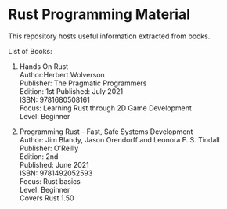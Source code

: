 # Rust Programming Material

This repository hosts useful information extracted from books.

List of Books:

1) Hands On Rust \
    Author:Herbert Wolverson \
    Publisher: The Pragmatic Programmers \
    Edition: 1st
    Published: July 2021 \
	ISBN: 9781680508161 \
    Focus: Learning Rust through 2D Game Development \
    Level: Beginner

2) Programming Rust - Fast, Safe Systems Development \
    Author: Jim Blandy, Jason Orendorff and Leonora F. S. Tindall \
    Publisher: O'Reilly \
    Edition: 2nd \
    Published: June 2021 \
    ISBN: 9781492052593 \
    Focus: Rust basics \
    Level: Beginner \
    Covers Rust 1.50 
